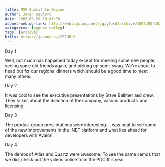 ```yaml
---
title: MVP Summit In Review
author: Jason Gaylord
date: 2005-09-28 19:41:00
aspnet-weblog-link: http://weblogs.asp.net/jgaylord/archive/2005/09/28/426183.aspx
categories: [aspnet-weblog]
tags: [archive]
bitly: https://jasong.us/2Z7HBr6
---
```


Day 1  
  
Well, not much has happened today except for meeting some new people, seeing some old friends again, and picking up some swag. We're about to head out for our regional dinners which should be a good time to meet many others.  
  
Day 2  
  
It was cool to see the executive presentations by Steve Ballmer and crew. They talked about the direction of the company, various products, and licensing.  
  
Day 3  
  
The product group presentations were interesting. It was neat to see some of the new improvements in the .NET platform and what lies ahead for developers with Avalon.  
  
Day 4  
  
The demos of Atlas and Quartz were awesome. To see the same demos that we did, check out the videos online from the PDC this year.